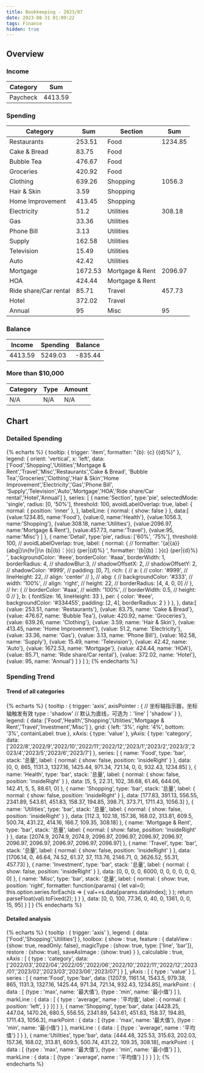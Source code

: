 ```yaml
---
title: Bookkeeping - 2023/07
date: 2023-08-31 01:09:22
tags: Finance
hidden: true
---
```


## Overview

### Income

| Category         | Sum     |
| ---------------- | ------- |
| Paycheck         | 4413.59 |

### Spending

| Category              | Sum     | Section         | Sum     |
| --------------------- | ------- | --------------- | ------- |
| Restaurants           | 253.51  | Food            | 1234.85 |
| Cake & Bread          | 83.75   | Food            |         |
| Bubble Tea            | 476.67  | Food            |         |
| Groceries             | 420.92  | Food            |         |
| Clothing              | 639.26  | Shopping        | 1056.3  |
| Hair & Skin           | 3.59    | Shopping        |         |
| Home Improvement      | 413.45  | Shopping        |         |
| Electricity           | 51.2    | Utilities       | 308.18  |
| Gas                   | 33.36   | Utilities       |         |
| Phone Bill            | 3.13    | Utilities       |         |
| Supply                | 162.58  | Utilities       |         |
| Television            | 15.49   | Utilities       |         |
| Auto                  | 42.42   | Utilities       |         |
| Mortgage              | 1672.53 | Mortgage & Rent | 2096.97 |
| HOA                   | 424.44  | Mortgage & Rent |         |
| Ride share/Car rental | 85.71   | Travel          | 457.73  |
| Hotel                 | 372.02  | Travel          |         |
| Annual                | 95      | Misc            | 95      |

### Balance

| Income  | Spending | Balance  |
| ------- | -------- | -------- |
| 4413.59 | 5249.03  | -835.44  |

### More than $10,000

| Category | Type | Amount |
| -------- | ---- | ------ |
| N/A      | N/A  | N/A    |

## Chart

### Detailed Spending

{% echarts %}
{
    tooltip: {
        trigger: 'item',
        formatter: "{b}: {c} ({d}%)"
    },
    legend: {
        orient: 'vertical',
        x: 'left',
        data:['Food','Shopping','Utilities','Mortgage & Rent','Travel','Misc','Restaurants','Cake & Bread',
        'Bubble Tea','Groceries','Clothing','Hair & Skin','Home Improvement','Electricity','Gas','Phone Bill',
        'Supply','Television','Auto','Mortgage','HOA','Ride share/Car rental','Hotel','Annual']
    },
    series: [
        {
            name:'Section',
            type:'pie',
            selectedMode: 'single',
            radius: [0, '50%'],
            threshold: 100,
            avoidLabelOverlap: true,
            label: {
                normal: {
                    position: 'inner'
                },
            },
            labelLine: {
                normal: {
                    show: false
                }
            },
            data:[
                {value:1234.85, name:'Food'},
                {value:0, name:'Health'},
                {value:1056.3, name:'Shopping'},
                {value:308.18, name:'Utilities'},
                {value:2096.97, name:'Mortgage & Rent'},
                {value:457.73, name:'Travel'},
                {value:95, name:'Misc'}
            ]
        },
        {
            name:'Detail',
            type:'pie',
            radius: ['60%', '75%'],
            threshold: 100,
            // avoidLabelOverlap: true,
            label: {
                normal: {
                    // formatter: '{a|{a}}{abg|}\n{hr|}\n  {b|{b}：}{c}  {per|{d}%}  ',
                    formatter: '{b|{b}：}{c}  {per|{d}%}  ',
                    backgroundColor: '#eee',
                    borderColor: '#aaa',
                    borderWidth: 1,
                    borderRadius: 4,
                    // shadowBlur:3,
                    // shadowOffsetX: 2,
                    // shadowOffsetY: 2,
                    // shadowColor: '#999',
                    // padding: [0, 7],
                    rich: {
                        // a: {
                        //    color: '#999',
                        //    lineHeight: 22,
                        //    align: 'center'
                        // },
                        // abg: {
                        //     backgroundColor: '#333',
                        //     width: '100%',
                        //     align: 'right',
                        //     height: 22,
                        //     borderRadius: [4, 4, 0, 0]
                        // },
                        // hr: {
                        //    borderColor: '#aaa',
                        //    width: '100%',
                        //    borderWidth: 0.5,
                        //    height: 0
                        // },
                        b: {
                            fontSize: 16,
                            lineHeight: 33
                        },
                        per: {
                            color: '#eee',
                            backgroundColor: '#334455',
                            padding: [2, 4],
                            borderRadius: 2
                        }
                    }
                },
            },
            data:[
                {value: 253.51, name: 'Restaurants'},
                {value: 83.75, name: 'Cake & Bread'},
                {value: 476.67, name: 'Bubble Tea'},
                {value: 420.92, name: 'Groceries'},
                {value: 639.26, name: 'Clothing'},
                {value: 3.59, name: 'Hair & Skin'},
                {value: 413.45, name: 'Home Improvement'},
                {value: 51.2, name: 'Electricity'},
                {value: 33.36, name: 'Gas'},
                {value: 3.13, name: 'Phone Bill'},
                {value: 162.58, name: 'Supply'},
                {value: 15.49, name: 'Television'},
                {value: 42.42, name: 'Auto'},
                {value: 1672.53, name: 'Mortgage'},
                {value: 424.44, name: 'HOA'},
                {value: 85.71, name: 'Ride share/Car rental'},
                {value: 372.02, name: 'Hotel'},
                {value: 95, name: 'Annual'}
            ]
        }
    ]
};
{% endecharts %}

### Spending Trend

#### Trend of all categories

{% echarts %}
{
    tooltip : {
        trigger: 'axis',
        axisPointer : {            // 坐标轴指示器，坐标轴触发有效
            type : 'shadow'        // 默认为直线，可选为：'line' | 'shadow'
        }
    },
    legend: {
        data: ['Food','Health','Shopping','Utilities','Mortgage & Rent','Travel','Investment','Misc']
    },
    grid: {
        left: '3%',
        right: '4%',
        bottom: '3%',
        containLabel: true
    },
    xAxis:  {
        type: 'value'
    },
    yAxis: {
        type: 'category',
        data: ['2022/8','2022/9','2022/10','2022/11','2022/12','2023/1','2023/2','2023/3','2023/4','2023/5','2023/6','2023/7']
    },
    series: [
        {
            name: 'Food',
            type: 'bar',
            stack: '总量',
            label: {
                normal: {
                    show: false,
                    position: 'insideRight'
                }
            },
            data: [0, 0, 865, 1131.3, 1327.16, 1425.44, 971.34, 721.14, 0, 0, 932.43, 1234.85]
        },
        {
            name: 'Health',
            type: 'bar',
            stack: '总量',
            label: {
                normal: {
                    show: false,
                    position: 'insideRight'
                }
            },
            data: [5, 5, 22.31, 102, 36.68, 61.46, 644.06, 142.41, 5, 5, 88.61, 0]
        },
        {
            name: 'Shopping',
            type: 'bar',
            stack: '总量',
            label: {
                normal: {
                    show: false,
                    position: 'insideRight'
                }
            },
            data: [177.83, 391.13, 556.55, 2341.89, 543.61, 451.83, 158.37, 194.85, 398.71, 373.71, 1711.43, 1056.3]
        },
        {
            name: 'Utilities',
            type: 'bar',
            stack: '总量',
            label: {
                normal: {
                    show: false,
                    position: 'insideRight'
                }
            },
            data: [112.3, 102.18, 157.36, 168.02, 313.81, 609.5, 500.74, 431.22, 414.16, 166.7, 109.35, 308.18]
        },
        {
            name: 'Mortgage & Rent',
            type: 'bar',
            stack: '总量',
            label: {
                normal: {
                    show: false,
                    position: 'insideRight'
                }
            },
            data: [2074.9, 2074.9, 2074.9, 2096.97, 2096.97, 2096.97, 2096.97, 2096.97, 2096.97, 2096.97, 2096.97, 2096.97]
        },
        {
            name: 'Travel',
            type: 'bar',
            stack: '总量',
            label: {
                normal: {
                    show: false,
                    position: 'insideRight'
                }
            },
            data: [1706.14, 0, 46.64, 74.52, 61.37, 37, 113.76, 2146.71, 0, 3626.52, 55.31, 457.73]
        },
        {
            name: 'Investment',
            type: 'bar',
            stack: '总量',
            label: {
                normal: {
                    show: false,
                    position: 'insideRight'
                }
            },
            data: [0, 0, 0, 0, 6000, 0, 0, 0, 0, 0, 0, 0]
        },
        {
            name: 'Misc',
            type: 'bar',
            stack: '总量',
            label: {
                normal: {
                    show: true,
                    position: 'right',
                    formatter: function(params) {
                        let val=0;
                        this.option.series.forEach(s => {
                            val+=s.data[params.dataIndex];
                        } );
                        return parseFloat(val).toFixed(2);
                    }
                }
            },
            data: [0, 0, 100, 77.36, 0, 40, 0, 1361, 0, 0, 15, 95]
        }
    ]
}
{% endecharts %}

#### Detailed analysis

{% echarts %}
{
    tooltip : {
        trigger: 'axis'
    },
    legend: {
        data:['Food','Shopping','Utilities']
    },
    toolbox: {
        show : true,
        feature : {
            dataView : {show: true, readOnly: false},
            magicType : {show: true, type: ['line', 'bar']},
            restore : {show: true},
            saveAsImage : {show: true}
        }
    },
    calculable : true,
    xAxis : [
        {
            type : 'category',
            data: ['2022/03','2022/04','2022/05','2022/06','2022/10','2022/11','2022/12','2023/01','2023/02','2023/03','2023/06','2023/07']
        }
    ],
    yAxis : [
        {
            type : 'value'
        }
    ],
    series : [
        {
            name:'Food',
            type:'bar',
            data: [1207.9, 1161.14, 1543.5, 979.38, 865, 1131.3, 1327.16, 1425.44, 971.34, 721.14, 932.43, 1234.85],
            markPoint : {
                data : [
                    {type : 'max', name: '最大值'},
                    {type : 'min', name: '最小值'}
                ]
            },
            markLine : {
                data : [
                {
                    type : 'average',
                    name : '平均值',
                    label : {
                        normal: {
                            position: 'left',
                        }
                    }
                }]
            }
        },
        {
            name:'Shopping',
            type:'bar',
            data: [4428.25, 447.04, 1470.26, 680.5, 556.55, 2341.89, 543.61, 451.83, 158.37, 194.85, 1711.43, 1056.3],
            markPoint : {
                data : [
                    {type : 'max', name: '最大值'},
                    {type : 'min', name: '最小值'}
                ]
            },
            markLine : {
                data : [
                    {type : 'average', name : '平均值'}
                ]
            }
        },
        {
            name:'Utilities',
            type:'bar',
            data: [444.48, 325.53, 315.63, 202.03, 157.36, 168.02, 313.81, 609.5, 500.74, 431.22, 109.35, 308.18],
            markPoint : {
                data : [
                    {type : 'max', name: '最大值'},
                    {type : 'min', name: '最小值'}
                ]
            },
            markLine : {
                data : [
                    {type : 'average', name : '平均值'}
                ]
            }
        }
    ]
};
{% endecharts %}
